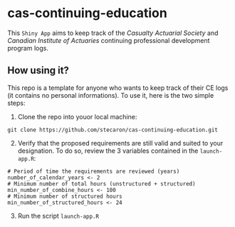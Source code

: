 # cas-continuing-education

This `Shiny App` aims to keep track of the *Casualty Actuarial Society* and *Canadian Institute of Actuaries* continuing professional development program logs.

## How using it?

This repo is a template for anyone who wants to keep track of their CE logs (it contains no personal informations). To use it, here is the two simple steps:

1. Clone the repo into youor local machine:

`git clone https://github.com/stecaron/cas-continuing-education.git`

2. Verify that the proposed requirements are still valid and suited to your designation. To do so, review the 3 variables contained in the `launch-app.R`:

```
# Period of time the requirements are reviewed (years)
number_of_calendar_years <- 2
# Minimum number of total hours (unstructured + structured)
min_number_of_combine_hours <- 100
# Minimum number of structured hours
min_number_of_structured_hours <- 24
```

3. Run the script `launch-app.R`